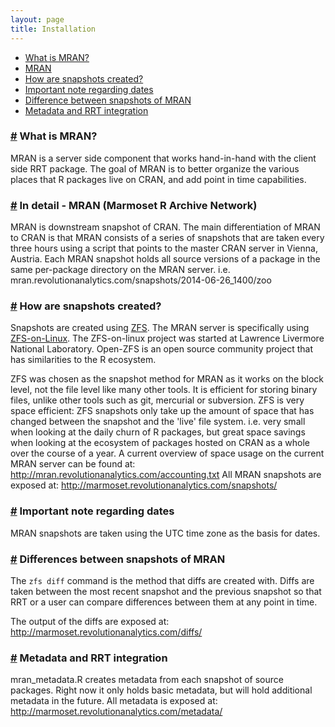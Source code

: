 ```yaml
---
layout: page
title: Installation
---
```


* [What is MRAN?](#whatismran)
* [MRAN](#indetail)
* [How are snapshots created?](#snapshots)
* [Important note regarding dates](#dates)
* [Difference between snapshots of MRAN](#diffsnaps)
* [Metadata and RRT integration](#metadatarrt)

### <a href="#whatismran" name="whatismran">#</a> What is MRAN?
MRAN is a server side component that works hand-in-hand with the client side
RRT package.
The goal of MRAN is to better organize the various places that R packages
live on CRAN, and add point in time capabilities.

### <a href="#indetail" name="indetail">#</a> In detail - MRAN (Marmoset R Archive Network)
MRAN is downstream snapshot of CRAN. The main differentiation of MRAN to CRAN
is that MRAN consists of a series of snapshots that are taken every three
hours using a script that points to the master CRAN server in Vienna, Austria.
Each MRAN snapshot holds all source versions of a package in the same
per-package directory on the MRAN server.
i.e. mran.revolutionanalytics.com/snapshots/2014-06-26_1400/zoo

### <a href="#snapshots" name="snapshots">#</a> How are snapshots created?
Snapshots are created using [ZFS](http://open-zfs.org/wiki/Main_Page).
The MRAN server is specifically using
[ZFS-on-Linux](http://zfsonlinux.org/).
The ZFS-on-linux project was started at Lawrence Livermore National Laboratory.
Open-ZFS is an open source community project that has similarities to the
R ecosystem.

ZFS was chosen as the snapshot method for MRAN as it works on the block level,
not the file level like many other tools. It is efficient for storing binary
files, unlike other tools such as git, mercurial or subversion.
ZFS is very space efficient: ZFS snapshots only take up the amount of
space that has changed between the snapshot and the 'live' file system. i.e.
very small when looking at the daily churn of R packages, but great space
savings when looking at the ecosystem of packages hosted on CRAN as a whole
over the course of a year.
A current overview of space usage on the current MRAN server can be found at:
http://mran.revolutionanalytics.com/accounting.txt
All MRAN snapshots are exposed at:
http://marmoset.revolutionanalytics.com/snapshots/


### <a href="#dates" name="dates">#</a> Important note regarding dates
MRAN snapshots are taken using the UTC time zone as the basis for dates.


### <a href="#diffsnaps" name="diffsnaps">#</a> Differences between snapshots of MRAN

The `zfs diff` command is the method that diffs are created with.
Diffs are taken between the most recent snapshot and the previous
snapshot so that RRT or a user can compare differences between them
at any point in time.

The output of the diffs are exposed at:  
http://marmoset.revolutionanalytics.com/diffs/

### <a href="#metadatarrt" name="metadatarrt">#</a> Metadata and RRT integration

mran_metadata.R creates metadata from each snapshot of source packages.
Right now it only holds basic metadata, but will hold additional
metadata in the future. All metadata is exposed at:  
http://marmoset.revolutionanalytics.com/metadata/
